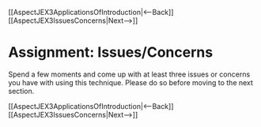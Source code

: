 [[AspectJEX3ApplicationsOfIntroduction|<--Back]] [[AspectJEX3IssuesConcerns|Next-->]]

# Assignment: Issues/Concerns
Spend a few moments and come up with at least three issues or concerns you have with using this technique. Please do so before moving to the next section.

[[AspectJEX3ApplicationsOfIntroduction|<--Back]] [[AspectJEX3IssuesConcerns|Next-->]]